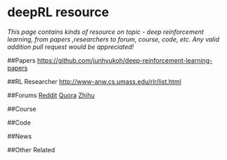 # deepRL resource

*This page contains kinds of resource on topic - deep reinforcement learning, from papers ,researchers to forum, course, code, etc. Any valid addition pull request would be appreciated!*




##Papers
https://github.com/junhyukoh/deep-reinforcement-learning-papers

##RL Researcher
http://www-anw.cs.umass.edu/rlr/list.html

##Forums
[Reddit](https://www.reddit.com/r/reinforcementlearning/)
[Quora](https://www.quora.com/topic/Reinforcement-Learning)
[Zhihu](https://www.zhihu.com/topic/20039099)

##Course

##Code

##News

##Other Related
